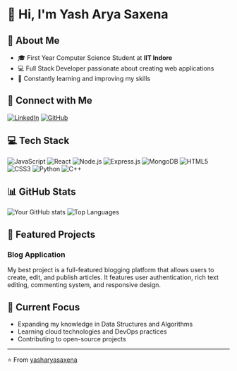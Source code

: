 # 👋 Hi, I'm Yash Arya Saxena

## 💫 About Me
- 🎓 First Year Computer Science Student at **IIT Indore**
- 💻 Full Stack Developer passionate about creating web applications
- 🌱 Constantly learning and improving my skills

## 🔗 Connect with Me
[![LinkedIn](https://img.shields.io/badge/LinkedIn-0077B5?style=for-the-badge&logo=linkedin&logoColor=white)](https://www.linkedin.com/in/yash-arya-saxena-834021331)
[![GitHub](https://img.shields.io/badge/GitHub-100000?style=for-the-badge&logo=github&logoColor=white)](https://github.com/yasharyasaxena)

## 💻 Tech Stack
![JavaScript](https://img.shields.io/badge/JavaScript-F7DF1E?style=for-the-badge&logo=javascript&logoColor=black)
![React](https://img.shields.io/badge/React-20232A?style=for-the-badge&logo=react&logoColor=61DAFB)
![Node.js](https://img.shields.io/badge/Node.js-43853D?style=for-the-badge&logo=node.js&logoColor=white)
![Express.js](https://img.shields.io/badge/Express.js-404D59?style=for-the-badge)
![MongoDB](https://img.shields.io/badge/MongoDB-4EA94B?style=for-the-badge&logo=mongodb&logoColor=white)
![HTML5](https://img.shields.io/badge/HTML5-E34F26?style=for-the-badge&logo=html5&logoColor=white)
![CSS3](https://img.shields.io/badge/CSS3-1572B6?style=for-the-badge&logo=css3&logoColor=white)
![Python](https://img.shields.io/badge/Python-3776AB?style=for-the-badge&logo=python&logoColor=white)
![C++](https://img.shields.io/badge/C%2B%2B-00599C?style=for-the-badge&logo=c%2B%2B&logoColor=white)

## 📊 GitHub Stats
![Your GitHub stats](https://github-readme-stats.vercel.app/api?username=yasharyasaxena&show_icons=true&theme=radical)
![Top Languages](https://github-readme-stats.vercel.app/api/top-langs/?username=yasharyasaxena&layout=compact&theme=radical)

## 🚀 Featured Projects
### Blog Application
My best project is a full-featured blogging platform that allows users to create, edit, and publish articles. It features user authentication, rich text editing, commenting system, and responsive design.

## 🎯 Current Focus
- Expanding my knowledge in Data Structures and Algorithms
- Learning cloud technologies and DevOps practices
- Contributing to open-source projects

---
⭐️ From [yasharyasaxena](https://github.com/yasharyasaxena)
